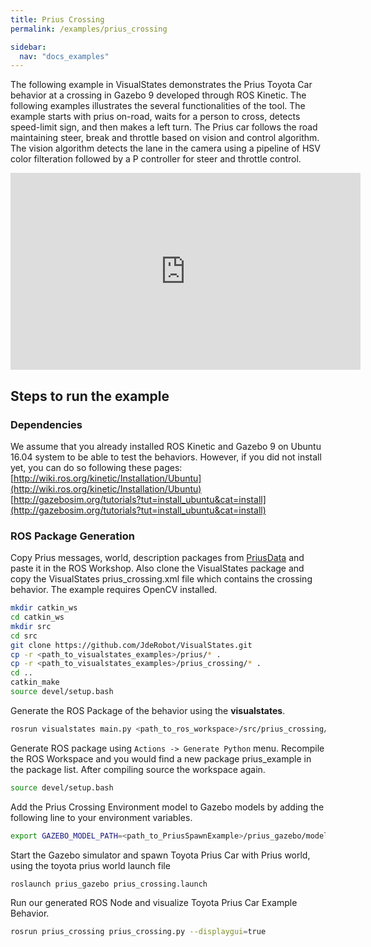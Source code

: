 ```yaml
---
title: Prius Crossing
permalink: /examples/prius_crossing

sidebar:
  nav: "docs_examples"
---
```


The following example in VisualStates demonstrates the Prius Toyota Car behavior at a crossing in Gazebo 9 developed through ROS Kinetic. The following examples illustrates the several functionalities of the tool. The example starts with prius on-road, waits for a person to cross, detects speed-limit sign,  and then makes a left turn. The Prius car follows the road maintaining steer, break and throttle based on vision and control algorithm. The vision algorithm detects the lane in the camera using a pipeline of HSV color filteration followed by a P controller for steer and throttle control.

<iframe width="560" height="315" src="https://www.youtube.com/embed/Tqh14Q2boXY" frameborder="0" allow="accelerometer; autoplay; encrypted-media; gyroscope; picture-in-picture" allowfullscreen></iframe>

## Steps to run the example
### Dependencies
We assume that you already installed ROS Kinetic and Gazebo 9 on Ubuntu 16.04 system to be able to test the behaviors. However, if you did not install yet, you can do so following these pages: [http://wiki.ros.org/kinetic/Installation/Ubuntu](http://wiki.ros.org/kinetic/Installation/Ubuntu)  [http://gazebosim.org/tutorials?tut=install_ubuntu&cat=install](http://gazebosim.org/tutorials?tut=install_ubuntu&cat=install)

### ROS Package Generation
Copy Prius messages, world, description packages from [PriusData](/prius) and paste it in the ROS Workshop. Also clone the VisualStates package and copy the VisualStates prius_crossing.xml file which contains the crossing behavior. The example requires OpenCV installed.
```bash
mkdir catkin_ws
cd catkin_ws
mkdir src
cd src
git clone https://github.com/JdeRobot/VisualStates.git
cp -r <path_to_visualstates_examples>/prius/* .
cp -r <path_to_visualstates_examples>/prius_crossing/* .
cd ..
catkin_make
source devel/setup.bash
```

Generate the ROS Package of the behavior using the **visualstates**.
```bash
rosrun visualstates main.py <path_to_ros_workspace>/src/prius_crossing/prius_crossing.xml
```

Generate ROS package using `Actions -> Generate Python` menu. Recompile the ROS Workspace and you would find a new package prius_example in the package list. After compiling source the workspace again.
```bash
source devel/setup.bash
```
Add the Prius Crossing Environment model to Gazebo models by adding the following line to your environment variables.
```bash
export GAZEBO_MODEL_PATH=<path_to_PriusSpawnExample>/prius_gazebo/models:$GAZEBO_MODEL_PATH
```
Start the Gazebo simulator and spawn Toyota Prius Car with Prius world, using the toyota prius world launch file
```bash
roslaunch prius_gazebo prius_crossing.launch
```
Run our generated ROS Node and visualize Toyota Prius Car Example Behavior.
```bash
rosrun prius_crossing prius_crossing.py --displaygui=true
```
